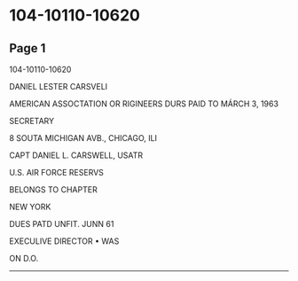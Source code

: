 # 104-10110-10620

## Page 1

104-10110-10620

DANIEL LESTER CARSVELI

AMERICAN ASSOCTATION OR RIGINEERS DURS PAID TO MÁRCH 3, 1963

SECRETARY

8 SOUTA MICHIGAN AVB., CHICAGO, ILI

CAPT DANIEL L. CARSWELL, USATR

U.S. AIR FORCE RESERVS

BELONGS TO CHAPTER

NEW YORK

DUES PATD UNFIT. JUNN 61

EXECULIVE DIRECTOR • WAS

ON D.O.

---


